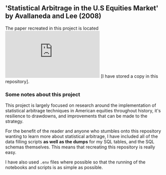 ## 'Statistical Arbitrage in the U.S Equities Market' by Avallaneda and Lee (2008)

The paper recreated in this project is located ![here](https://github.com/haezera/stat-arb-in-us-equities/blob/main/stat-arb-in-the-us-equities-market.pdf) [I have stored a copy in this repository].

### Some notes about this project

This project is largely focused on research around the implementation of statistical arbitrage techniques in American equities throughout history, it's resilience to drawdowns, and improvements that can be made to the strategy.

For the benefit of the reader and anyone who stumbles onto this repository wanting to learn more about statistical arbitrage, I have included all of the data filling scripts **as well as the dumps** for my SQL tables, and the SQL schemas themselves. This means that recreating this repository is really easy. 

I have also used `.env` files where possible so that the running of the notebooks and scripts is as simple as possible.
